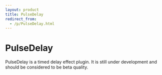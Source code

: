```yaml
---
layout: product
title: PulseDelay
redirect_from:
  - /p/PulseDelay.html
---
```


PulseDelay
==========

PulseDelay is a timed delay effect plugin. It is still under development and
should be considered to be beta quality.

